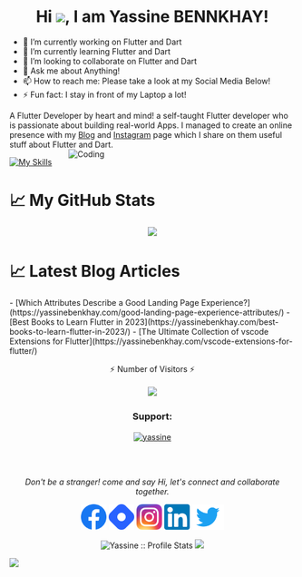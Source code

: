 

<h1 align="center">Hi <img src="https://raw.githubusercontent.com/MartinHeinz/MartinHeinz/master/wave.gif" width="30px">, I am Yassine BENNKHAY!</h1>

  - 🔭 I’m currently working on Flutter and Dart
- 🌱 I’m currently learning Flutter and Dart
- 👯 I’m looking to collaborate on Flutter and Dart
- 💬 Ask me about Anything!
- 📫 How to reach me: Please take a look at my Social Media Below!
- ⚡ Fun fact: I stay in front of my Laptop a lot!

A Flutter Developer by heart and mind! a self-taught Flutter developer who is passionate about building real-world Apps.
 I managed to create an online presence with my [Blog](https://bennkhay113.hashnode.dev/) and [Instagram](https://www.instagram.com/yassine_dev1/) page which I share on them useful stuff about Flutter and Dart.
 <img align="right" alt="Coding" width="400" src="https://docs.flutter.dev/assets/images/dash/Dashatars.png">
 

[![My Skills](https://skillicons.dev/icons?i=flutter,dart,nodejs,firebase,php,react,java,c,cpp,html,css,javascript,git,github,androidstudio,vscode,ps,ai&theme=light)](https://skillicons.dev)


<p align="center">
<h1> &#x1f4c8; My GitHub Stats</h1>
</p>

<p align="center">
<img height="300px" src="https://github-readme-stats.vercel.app/api/top-langs/?username=yassine-bennkhay&theme=radical">
</p>
<p align="center">
<h1> &#x1f4c8; Latest Blog Articles</h1>
</p>
<!-- BLOG-POST-LIST:START -->
- [Which Attributes Describe a Good Landing Page Experience?](https://yassinebenkhay.com/good-landing-page-experience-attributes/)
- [Best Books to Learn Flutter in 2023](https://yassinebenkhay.com/best-books-to-learn-flutter-in-2023/)
- [The Ultimate Collection of vscode Extensions for Flutter](https://yassinebenkhay.com/vscode-extensions-for-flutter/)
<!-- BLOG-POST-LIST:END -->
<p align="center">
  ⚡ Number of Visitors ⚡<br>
  <br><img src="https://profile-counter.glitch.me/yassine-bennkhay/count.svg" />
</p>
<p align="center">
<h3 align="center">Support:</h3>
<p align="center"><a href="https://www.buymeacoffee.com/yassinedev"> <img align="center" src="https://cdn.buymeacoffee.com/buttons/v2/default-yellow.png" height="50" width="210" alt="yassine" /></a></p><br><br>
</p>
<p align="center">
  <i> Don't be a stranger! come and say Hi, let's connect and collaborate together.</i>

  <p align="center">
    <a target= "_blank" href="https://www.facebook.com/profile.php?id=100006392266503" alt="Facebook"><img height='45' src="https://github.com/yassine-bennkhay/yassine-bennkhay/blob/main/icons/facebook_icon.png"></a>
    <a target= "_blank" href="https://hashnode.com/@yassine-bennkhay" alt="Hashnode"><img height='45' src="https://github.com/yassine-bennkhay/yassine-bennkhay/blob/main/icons/hashnode_icon.png"></a>
    <a target= "_blank" href="https://www.instagram.com/yassinebennkhay/" alt="Instagram"><img height='45' src="https://github.com/yassine-bennkhay/yassine-bennkhay/blob/main/icons/Instagram_icon.png"></a>
    <a target= "_blank" href="https://www.linkedin.com/in/yassine-bennkhay-0b73411b4/" alt="LinkedIn"><img height='45' src="https://github.com/yassine-bennkhay/yassine-bennkhay/blob/main/icons/linkedin_icon.png"></a>
  <a target= "_blank" href="https://twitter.com/yassine_dev1" alt="twitter"><img height='45' src="https://github.com/yassine-bennkhay/yassine-bennkhay/blob/main/icons/Twitter.png"></a>
  
    
  </p>
  
</p>


<p  align="center">
<img src="https://github-readme-stats.vercel.app/api?username=yassine-bennkhay&show_icons=true&theme=synthwave" alt="Yassine :: Profile Stats" />

<img  width="400px" src="https://github-readme-streak-stats.herokuapp.com/?user=yassine-bennkhay&theme=radical">
</p>
<img  src="https://activity-graph.herokuapp.com/graph?username=yassine-bennkhay&bg_color=141321&color=E5289E&line=DA5B0B&point=E1E8EB">
<!--
**yassine-bennkhay/yassine-bennkhay** is a ✨ _special_ ✨ repository because its `README.md` (this file) appears on your GitHub profile.

Here are some ideas to get you started:

- 🔭 I’m currently working on ...
- 🌱 I’m currently learning ...
- 👯 I’m looking to collaborate on ...
- 🤔 I’m looking for help with ...
- 💬 Ask me about ...
- 📫 How to reach me: ...
- 😄 Pronouns: ...
- ⚡ Fun fact: ...
-->
